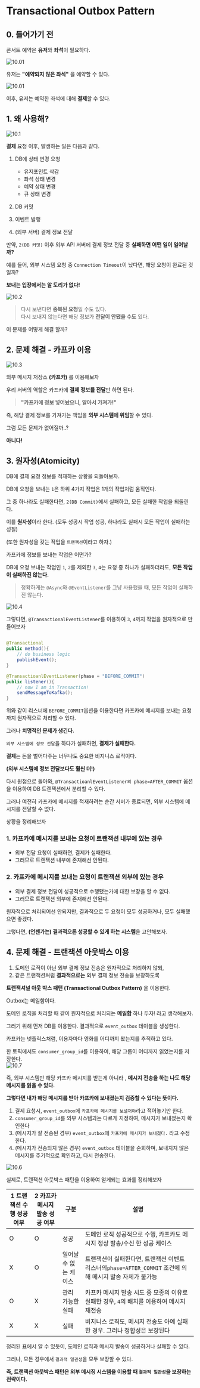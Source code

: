 # Transactional Outbox Pattern

## 0. 들어가기 전
콘서트 예약은 **유저**와 **좌석**이 필요하다.  

![10.01](https://github.com/hpp-backend-15/java-concert-joonhyeokyang/blob/step18/docs/img/10-01.png)


유저는 **"예약되지 않은 좌석"** 을 예약할 수 있다.  

![10.01](https://github.com/hpp-backend-15/java-concert-joonhyeokyang/blob/step18/docs/img/10-02.png)

이후, 유저는 예약한 좌석에 대해 **결제**할 수 있다.    

## 1. 왜 사용해?
 
![10.1](https://github.com/hpp-backend-15/java-concert-joonhyeokyang/blob/step18/docs/img/10-1.png)

**결제** 요청 이후, 발생하는 일은 다음과 같다. 

1. DB에 상태 변경 요청
    - 유저포인트 삭감
    - 좌석 상태 변경
    - 예약 상태 변경
    - 큐 상태 변경

2. DB 커밋 
3. 이벤트 발행
4. (외부 서버) 결제 정보 전달

만약, `2(DB 커밋)`  이후 외부 API 서버에 결제 정보 전달 중 **실패하면 어떤 일이 일어날까?**

예를 들어, 외부 시스템 요청 중 `Connection Timeout`이 났다면, 해당 요청이 완료된 것일까?  

**보내는 입장에서는 알 도리가 없다!**  

![10.2](https://github.com/hpp-backend-15/java-concert-joonhyeokyang/blob/step18/docs/img/10-2.png)

> 다시 보낸다면 **중복된 요청**일 수도 있다.  
> 다시 보내지 않는다면 해당 정보가 **전달이 안됐을 수도** 있다.  

이 문제를 어떻게 해결 할까?

## 2. 문제 해결 - 카프카 이용

![10.3](https://github.com/hpp-backend-15/java-concert-joonhyeokyang/blob/step18/docs/img/10-3.png)

외부 메시지 저장소 **(카프카)** 를 이용해보자

우리 서버의 역할은 카프카에 **결제 정보를 전달**만 하면 된다.

> **"카프카에 정보 넣어놨으니, 알아서 가져가!"**

즉, 해당 결제 정보를 가져가는 책임을 **외부 시스템에 위임**할 수 있다.

그럼 모든 문제가 없어질까..?


**아니다!**


## 3. 원자성(Atomicity)
DB에 결제 요청 정보를 적재하는 상황을 되돌아보자.

DB에 요청을 보내는 `1`은 하위 4가지 작업은 1개의 작업처럼 움직인다.

그 중 하나라도 실패한다면, `2(DB Commit)`에서 실패하고, 모든 실패한 작업을 되돌린다.

이를 **원자성**이라 한다. (모두 성공시 작업 성공, 하나라도 실패시 모든 작업이 실패하는 성질)

(또한 원자성을 갖는 작업을 `트랜잭션`이라고 하자.)

카프카에 정보를 보내는 작업은 어떤가? 

DB에 요청 보내는 작업인 `1`, `2`를 제외한 `3`, `4`는 요청 중 하나가 실패하더라도, **모든 작업이 실패하진 않는다.**

> 정확하게는 `@Async`와 `@EventListener`를 그냥 사용했을 때, 모든 작업이 실패하진 않는다.

![10.4](https://github.com/hpp-backend-15/java-concert-joonhyeokyang/blob/step18/docs/img/10-4.png)

그렇다면, `@TransactionalEventListener`를 이용하여 `3`, `4`까지 작업을 원자적으로 만들어보자
```java

@Transactional
public method(){
    // do business logic
    publishEvent();
}

@TransactioanlEventListener(phase = "BEFORE_COMMIT")
public listener(){
    // now I am in Transaction!
    sendMessageToKafka();
}
```
위와 같이 리스너에 `BEFORE_COMMIT`옵션을 이용한다면 카프카에 메시지를 보내는 요청까지 원자적으로 처리할 수 있다.

그러나 **치명적인 문제가 생긴다.**

`외부 시스템에 정보 전달`을 하다가 실패하면, **결제가 실패한다.**

**결제**는 돈을 벌어다주는 너무나도 중요한 비지니스 로직이다.

**(외부 시스템에 정보 전달보다도 훨씬 더!)**

다시 원점으로 돌아와, `@TransactioanlEventListener의 phase=AFTER_COMMIT` 옵션을 이용하여 DB 트랜잭션에서 분리할 수 있다.

그러나 여전히 카프카에 메시지를 적재하려는 순간 서버가 종료되면, 외부 시스템에 메시지를 전달할 수 없다.

상황을 정리해보자 
### 1. 카프카에 메시지를 보내는 요청이 **트랜잭션 내부에 있는 경우**
- 외부 전달 요청이 실패하면, 결제가 실패한다.
- 그러므로 트랜잭션 내부에 존재해선 안된다.

### 2. 카프카에 메시지를 보내는 요청이 **트랜잭션 외부에 있는 경우**
- 외부 결제 정보 전달이 성공적으로 수행됐는가에 대한 보장을 할 수 없다.
- 그러므로 트랜잭션 외부에 존재해선 안된다.

원자적으로 처리되어선 안되지만, 결과적으로 두 요청이 모두 성공하거나, 모두 실패했으면 좋겠다.

그렇다면, **(언젠가는) 결과적으론 성공할 수 있게 하는 시스템**을 고안해보자.


## 4. 문제 해결 - 트랜잭션 아웃박스 이용

1. 도메인 로직이 아닌 외부 결제 정보 전송은 원자적으로 처리하지 않되, 
2. 같은 트랜잭션처럼 **결과적으로는** 외부 결제 정보 전송을 보장하도록 

**트랜잭셔널 아웃 박스 패턴 (Transactional Outbox Pattern)** 을 이용한다.  

Outbox는 메일함이다.

도메인 로직을 처리할 때 같이 원자적으로 처리되는 **메일함** 하나 두자! 라고 생각해보자.

그러기 위해 먼저 DB를 이용한다. 결과적으로 `event_outbox` 테이블을 생성한다. 

카프카는 넷플릭스처럼, 이용자마다 영화를 어디까지 봤는지를 추적하고 있다.

한 토픽에서도 `consumer_group_id`를 이용하여, 해당 그룹이 어디까지 읽었는지를 저장한다.   
![10.7](https://github.com/hpp-backend-15/java-concert-joonhyeokyang/blob/step18/docs/img/10-7.png)



즉, 외부 시스템만 해당 카프카 메시지를 받는게 아니라 , **메시지 전송을 하는 나도 해당 메시지를 읽을 수 있다.**

**그렇다면 내가 해당 메시지를 받아 카프카에 보내졌는지 검증할 수 있다는 뜻이다.**


1. 결제 요청시, `event_outbox`에 `카프카에 메시지를 보낼꺼야`라고 적어놓기만 한다.
2. `consumer_group_id`를 외부 시스템과는 다르게 지정하여, 메시지가 보내졌는지 확인한다
3. (메시지가 잘 전송된 경우) `event_outbox`에 `카프카에 메시지가 보내졌다.` 라고 수정한다.
4. (메시지가 전송되지 않은 경우) `event_outbox` 테이블을 순회하며, 보내지지 않은 메시지를 주기적으로 확인하고, 다시 전송한다.

![10.6](https://github.com/hpp-backend-15/java-concert-joonhyeokyang/blob/step18/docs/img/10-6.png)

실제로, 트랜잭션 아웃박스 패턴을 이용하여 얻게되는 효과를 정리해보자

| 1 트랜잭션 수행 성공 여부 | 2 카프카 메시지 발송 성공 여부 | 구분           | 설명                                                                    |
|-----------------|--------------------|--------------|-----------------------------------------------------------------------|
| O               | O                  | 성공           | 도메인 로직 성공적으로 수행, 카프카도 메시지 정상 발송/수신 한 성공 케이스                           |
| X               | O                  | 일어날 수 없는 케이스 | 트랜잭션이 실패한다면, 트랜잭션 이벤트 리스너의`phase=AFTER_COMMIT`  조건에 의해 메시지 발송 자체가 불가능 |
| O               | X                  | 관리 가능한 실패    | 카프카 메시지 발송 시도 중 모종의 이유로 실패한 경우, `4`의 배치를 이용하여 메시지 재전송                 |
| X               | X                  | 실패           | 비지니스 로직도, 메시지 전송도 아예 실패한 경우. 그러나 정합성은 보장된다                            |

정리된 표에서 알 수 있듯이, 도메인 로직과 메시지 발송이 성공하거나 실패할 수 있다.      

그러나, 모든 경우에서 `결과적 일관성`을 모두 보장할 수 있다.

**즉, 트랜잭션 아웃박스 패턴은 외부 메시징 시스템을 이용할 때 `결과적 일관성`을 보장하는 전략이다.**


